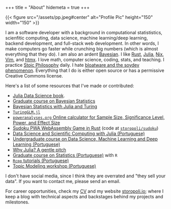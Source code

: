 +++
title = "About"
hidemeta = true
+++

{{< figure src="/assets/pp.jpeg#center" alt="Profile Pic" height="150" width="150" >}}

I am a software developer with a background in computational statististics,
scienfitic computing, data science, machine learning/deep learning,
backend development, and full-stack web development.
In other words, I make computers go faster while crunching big numbers
(which is almost everything that they do).
I am also an ardent [Bayesian](https://youtu.be/RMNwsdb5VU4).
I like [Rust](https://rust-lang.org/),
[Julia](https://julialang.org),
[Nix](https://nixos.org),
[Vim](https://www.vim.org),
and [htmx](https://htmx.org).
I love math, computer science, coding, stats, and teaching.
I practice [Stoic Philosophy](https://stoicquotes.io) daily.
I hate [bloatware and the soydev phenomenon](https://storopoli.io/2023-11-10-2023-11-13-soydev/).
Everything that I do is either open source or has a permissive Creative Commons license.

Here's a list of some resources that I've made or contributed:

- [Julia Data Science book](https://juliadatascience.io/).
- [Graduate course on Bayesian Statistics](https://github.com/storopoli/Bayesian-Statistics)
- [Bayesian Statistics with Julia and Turing](https://storopoli.io/Bayesian-Julia)
- [`TuringGLM.jl`](https://github.com/TuringLang/TuringGLM.jl)
- [`poweranalyses.org` Online calculator for Sample Size, Significance Level, Power, and Effect Size](https://poweranalyses.org)
- [Sudoku PWA WebAssembly Game in Rust](https://storopoli.io/sudoku) (code at [`storopoli/sudoku`](https://github.com/storopoli/sudoku))
- [Data Science and Scientific Computing with Julia (Portuguese)](https://storopoli.io/Computacao-Cientifica/)
- [Undergraduate course on Data Science, Machine Learning and Deep Learning (Portuguese)](https://github.com/storopoli/ciencia-de-dados)
- [Why Julia? A gentle pitch](https://storopoli.io/Why-Julia)
- [Graduate course on Statistics (Portuguese)](https://storopoli.io/Estatistica/)
  with `R`
- [`Rcpp` tutorials (Portuguese)](https://storopoli.io/Rcpp/)
- [Topic Modeling workshop (Portuguese)](https://storopoli.io/topic-modeling-workshop/)

I don't have social media, since I think they are overrated
and "they sell your data".
If you want to contact me, please send an email.

For career opportunities, check my [CV](https://github.com/storopoli/cv/releases/latest/download/cv.pdf)
and my website [storopoli.io](https://storopoli.io/);
where I keep a blog with technical aspects and backstages behind my projects
and milestones.
